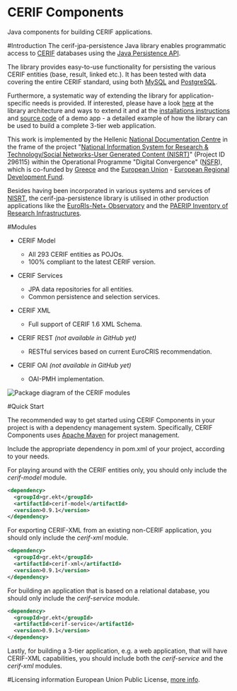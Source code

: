 CERIF Components
================

Java components for building CERIF applications.

#Introduction
The cerif-jpa-persistence Java library enables programmatic access to [CERIF](http://www.eurocris.org/Index.php?page=CERIFintroduction&t=1) databases using the  [Java Persistence API](http://en.wikipedia.org/wiki/Java_Persistence_API).

The library provides easy-to-use functionality for persisting the various CERIF entities (base, result, linked etc.). It has been tested with data covering the entire CERIF standard, using both [MySQL](http://www.mysql.com) and [PostgreSQL](http://www.postgresql.org/).

Furthermore, a systematic way of extending the library for application-specific needs is provided. If interested, please have a look [here](https://code.google.com/p/cerif-jpa-persistence/wiki/CERIF_JPA_Overview_and_Architecture) at the library architecture and ways to extend it and at the [installations instructions](https://code.google.com/p/cerif-jpa-persistence/wiki/How_to_install_the_example_application) and [source code](https://code.google.com/p/cerif-jpa-persistence/source/browse/#svn%2Ftrunk%2Fexample_app) of a demo app - a detailed example of how the library can be used to build a complete 3-tier web application.

This work is implemented by the Hellenic [National Documentation Centre](http://www.ekt.gr/en) in the frame of the project "[National Information System for Research & Technology/Social Networks-User Generated Content (NISRT)](http://www.epset.gr)" (Project ID 296115) within the Operational Programme "Digital Convergence" ([NSFR](http://www.digitalplan.gov.gr)), which is co-funded by [Greece](http://www.mfa.gr/en/) and the [European Union](http://europa.eu/) - [European Regional Development Fund](http://ec.europa.eu/regional_policy/thefunds/regional/index_en.cfm).

Besides having been incorporated in various systems and services of [NISRT](http://www.epset.gr), the cerif-jpa-persistence library is utilised in other production applications like the [EuroRIs-Net+ Observatory](http://observatory.euroris-net.eu) and the [PAERIP Inventory of Research Infrastructures](http://inventory.paerip.org).


#Modules

* CERIF Model
  * All 293 CERIF entities as POJOs.
  * 100% compliant to the latest CERIF version.
  
* CERIF Services
  * JPA data repositories for all entities.
  * Common persistence and selection services.
* CERIF XML
  * Full support of CERIF 1.6 XML Schema.
* CERIF REST *(not available in GitHub yet)*
  * RESTful services based on current EuroCRIS recommendation.
* CERIF OAI *(not available in GitHub yet)*
  * OAI-PMH implementation.

![Package diagram of the CERIF modules](https://cloud.githubusercontent.com/assets/5664469/7493597/058f11e2-f40b-11e4-81ea-40f4bc70ea7e.png)

#Quick Start

The recommended way to get started using CERIF Components in your project is with a dependency management system. Specifically, CERIF Components uses [Apache Maven](http://maven.apache.org/) for project management.

Include the appropriate dependency in pom.xml of your project, according to your needs.

For playing around with the CERIF entities only, you should only include the *cerif-model* module.
```xml
<dependency>
  <groupId>gr.ekt</groupId>
  <artifactId>cerif-model</artifactId>
  <version>0.9.1</version>
</dependency>
```
For exporting CERIF-XML from an existing non-CERIF application, you should only include the *cerif-xml* module.
```xml
<dependency>
  <groupId>gr.ekt</groupId>
  <artifactId>cerif-xml</artifactId>
  <version>0.9.1</version>
</dependency>
```
For building an application that is based on a relational database, you should only include the *cerif-service* module.
```xml
<dependency>
  <groupId>gr.ekt</groupId>
  <artifactId>cerif-service</artifactId>
  <version>0.9.1</version>
</dependency>
```
Lastly, for building a 3-tier application, e.g. a web application, that will have CERIF-XML capabilities, you should include both the *cerif-service* and the *cerif-xml* modules.

#Licensing information
European Union Public License, [more info](http://cerif-jpa-persistence.googlecode.com/files/LICENCE.txt).
